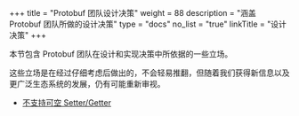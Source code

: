 +++
title = "Protobuf 团队设计决策"
weight = 88
description = "涵盖 Protobuf 团队所做的设计决策"
type = "docs"
no_list = "true"
linkTitle = "设计决策"
+++

本节包含 Protobuf 团队在设计和实现决策中所依据的一些立场。

这些立场是在经过仔细考虑后做出的，不会轻易推翻，但随着我们获得新信息以及更广泛生态系统的发展，仍有可能重新审视。

*   [不支持可空 Setter/Getter](./design-decisions/nullable-getters-setters)
